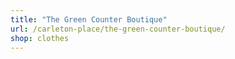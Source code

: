 ```yaml
---
title: "The Green Counter Boutique"
url: /carleton-place/the-green-counter-boutique/
shop: clothes
---
```

